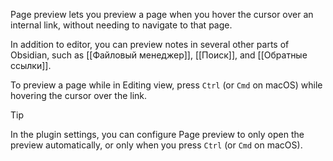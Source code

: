 Page preview lets you preview a page when you hover the cursor over an internal link, without needing to navigate to that page.

In addition to editor, you can preview notes in several other parts of Obsidian, such as [[Файловый менеджер]], [[Поиск]], and [[Обратные ссылки]].

To preview a page while in Editing view, press `Ctrl` (or `Cmd` on macOS) while hovering the cursor over the link.

> [!tip]
> In the plugin settings, you can configure Page preview to only open the preview automatically, or only when you press `Ctrl` (or `Cmd` on macOS).

